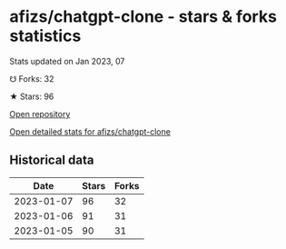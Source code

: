 # afizs/chatgpt-clone - stars & forks statistics

Stats updated on Jan 2023, 07

☋ Forks: 32

★ Stars: 96

[Open repository](https://github.com/afizs/chatgpt-clone)

[Open detailed stats for afizs/chatgpt-clone](https://reviewgithub.com/rep/afizs/chatgpt-clone)

## Historical data
| Date | Stars | Forks |
|------|-------|-------|
| 2023-01-07 | 96 | 32 | 
| 2023-01-06 | 91 | 31 | 
| 2023-01-05 | 90 | 31 | 


